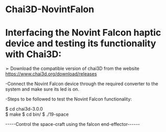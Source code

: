 # Chai3D-NovintFalon
# Interfacing the Novint Falcon haptic device and testing its functionality with Chai3D:

➢ Download the compatible version of chai3D from the website
  https://www.chai3d.org/download/releases
  
 -Connect the Novint Falcon device through the required converter to the system and make sure its led is on.

 -Steps to be followed to test the Novint Falcon functionality:

  $ cd chai3d-3.0.0         
  $ make
  $ cd bin/
  $ ./19-space

 -----Control the space-craft using the falcon end-effector------
 
